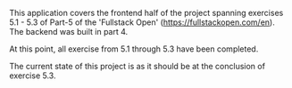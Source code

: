 This application covers the frontend half of the project spanning exercises 5.1 - 5.3 of Part-5 of the 'Fullstack Open' (https://fullstackopen.com/en). The backend was built in part 4.

At this point, all exercise from 5.1 through 5.3 have been completed.

The current state of this project is as it should be at the conclusion of exercise 5.3.